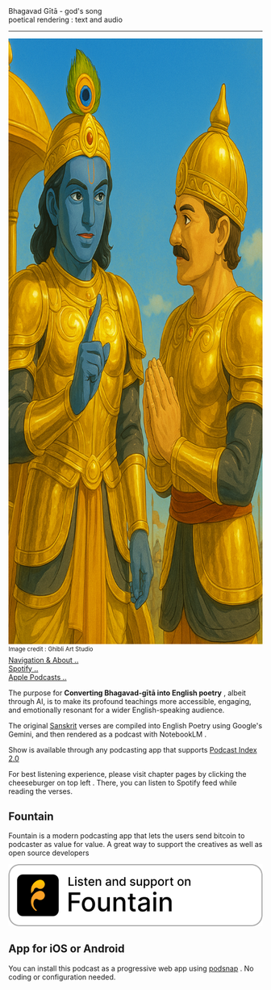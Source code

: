 
<div class="cover-huge"> Bhagavad Gītā - god's song</div>

<div class="centered"> poetical rendering : text and audio </div>

----

<div class="centered">
    <img src="./gitaRendition.png" alt="Gita Rendition" class="responsive"
    width = "1600"
    height = "1200" />
    
</div>
<div class="cover-small"><sup>Image credit : Ghibli Art Studio</sup></div>
<div class="cover-small">
  <div class="centered">
      <a href="./how.md">Navigation & About .. </a>
  </div>
</div>
<div class="cover-small">
  <div class="centered">
      <a href="https://open.spotify.com/show/0FHORcEQ2D6WCk4pTbmZBb?si=e024aa5b85844d1d">Spotify .. </a>
  </div>
</div>

<div class="cover-small">
  <div class="centered">
      <a href="https://podcasts.apple.com/us/podcast/bhagavad-gita-poetic-rendition/id1810350088">Apple Podcasts .. </a>
  </div>
</div>


<div class="cover-medium">
  <div class="centered">
</div>
</div>

The purpose for **Converting Bhagavad-gītā into English poetry**  , albeit through AI, is to make its profound teachings more accessible, engaging, and emotionally resonant for a wider English-speaking audience.

The original [Sanskrit](https://sanskritdocuments.org/doc_giitaa/bhagvadnew.html) verses are compiled into English Poetry using Google's Gemini, and then rendered as a podcast with NotebookLM .

Show is available through  any podcasting app that supports [Podcast Index 2.0](https://podcastindex.org/podcast/7267041)

For best listening experience, please visit chapter pages by clicking the  cheeseburger on top left <i class="fa fa-fw fa-bars"></i> . There, you can listen to Spotify feed while reading the verses.

## Fountain

Fountain is a modern podcasting app that lets the users send bitcoin to podcaster as value for value. A great way to support the creatives as well as open source developers

<center>

[![Click to go to Fountain for the show](./fountainBadge.png)](https://fountain.fm/show/RHSFZsKQoCZYJw6pURzp)

</center>

## App for iOS or Android

You can install this podcast as a progressive web app using [podsnap](https://podsnap.onrender.com/app/?show_id=7267041) . No coding or configuration needed.
